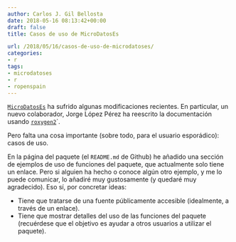 ```yaml
---
author: Carlos J. Gil Bellosta
date: 2018-05-16 08:13:42+00:00
draft: false
title: Casos de uso de MicroDatosEs

url: /2018/05/16/casos-de-uso-de-microdatoses/
categories:
- r
tags:
- microdatoses
- r
- ropenspain
---
```


[`MicroDatosEs`](https://github.com/rOpenSpain/MicroDatosEs) ha sufrido algunas modificaciones recientes. En particular, un nuevo colaborador, Jorge López Pérez ha reescrito la documentación usando [`roxygen2`](https://cran.r-project.org/web/packages/roxygen2/vignettes/roxygen2.html)`.

Pero falta una cosa importante (sobre todo, para el usuario esporádico): casos de uso.

En la página del paquete (el `README.md` de Github) he añadido una sección de ejemplos de uso de funciones del paquete, que actualmente solo tiene un enlace. Pero si alguien ha hecho o conoce algún otro ejemplo, y me lo puede comunicar, lo añadiré muy gustosamente (y quedaré muy agradecido). Eso sí, por concretar ideas:

* Tiene que tratarse de una fuente públicamente accesible (idealmente, a través de un enlace).
* Tiene que mostrar detalles del uso de las funciones del paquete (recuérdese que el objetivo es ayudar a otros usuarios a utilizar el paquete).





